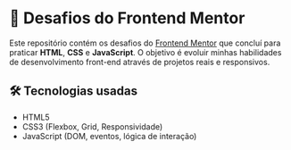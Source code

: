 # 🚀 Desafios do Frontend Mentor

Este repositório contém os desafios do [Frontend Mentor](https://www.frontendmentor.io/) que concluí para praticar **HTML**, **CSS** e **JavaScript**.
O objetivo é evoluir minhas habilidades de desenvolvimento front-end através de projetos reais e responsivos.

## 🛠️ Tecnologias usadas
- HTML5
- CSS3 (Flexbox, Grid, Responsividade)
- JavaScript (DOM, eventos, lógica de interação)


